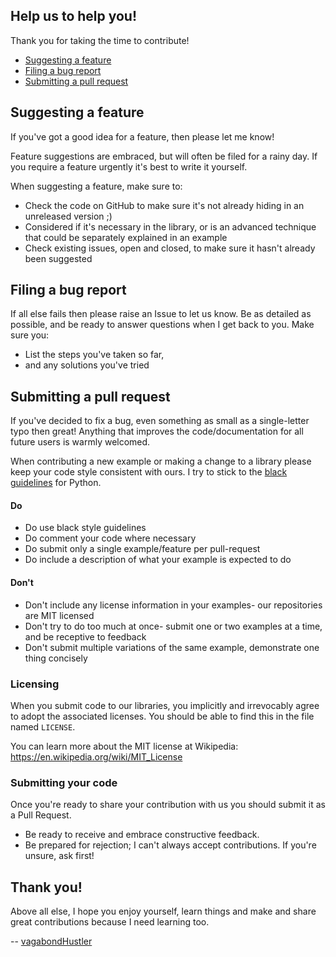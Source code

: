## Help us to help you!

Thank you for taking the time to contribute!

- [Suggesting a feature](#suggesting-a-feature)
- [Filing a bug report](#filing-a-bug-report)
- [Submitting a pull request](#submitting-a-pull-request)

## Suggesting a feature

If you've got a good idea for a feature, then please let me know!

Feature suggestions are embraced, but will often be filed for a rainy day. If you require a feature urgently it's best to write it yourself.

When suggesting a feature, make sure to:

- Check the code on GitHub to make sure it's not already hiding in an unreleased version ;)
- Considered if it's necessary in the library, or is an advanced technique that could be separately explained in an example
- Check existing issues, open and closed, to make sure it hasn't already been suggested

## Filing a bug report

If all else fails then please raise an Issue to let us know. Be as detailed as possible, and be ready to answer questions when I get back to you. Make sure you:

- List the steps you've taken so far,
- and any solutions you've tried

## Submitting a pull request

If you've decided to fix a bug, even something as small as a single-letter typo then great! Anything that improves the code/documentation for all future users is warmly welcomed.

When contributing a new example or making a change to a library please keep your code style consistent with ours. I try to stick to the [black guidelines](https://black.readthedocs.io/en/stable/the_black_code_style/current_style.html) for Python.

#### Do

- Do use black style guidelines
- Do comment your code where necessary
- Do submit only a single example/feature per pull-request
- Do include a description of what your example is expected to do

#### Don't

- Don't include any license information in your examples- our repositories are MIT licensed
- Don't try to do too much at once- submit one or two examples at a time, and be receptive to feedback
- Don't submit multiple variations of the same example, demonstrate one thing concisely

### Licensing

When you submit code to our libraries, you implicitly and irrevocably agree to adopt the associated licenses. You should be able to find this in the file named `LICENSE`.

You can learn more about the MIT license at Wikipedia: https://en.wikipedia.org/wiki/MIT_License

### Submitting your code

Once you're ready to share your contribution with us you should submit it as a Pull Request.

- Be ready to receive and embrace constructive feedback.
- Be prepared for rejection; I can't always accept contributions. If you're unsure, ask first!

## Thank you!

Above all else, I hope you enjoy yourself, learn things and make and share great contributions because I need learning too.

-- [vagabondHustler](https://github.com/vagabondHustler)

